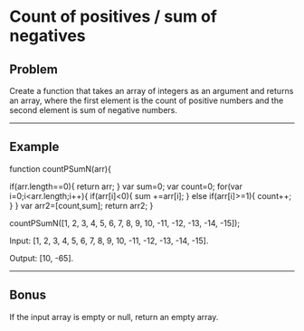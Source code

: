 # Count of positives / sum of negatives

## Problem 

Create a function that takes an array of integers as an argument and returns an array, where the first element is the count of positive numbers and the second element is sum of negative numbers.

---
## Example

function countPSumN(arr){

if(arr.length==0){
    return arr;
}
var sum=0;
var count=0;
    for(var i=0;i<arr.length;i++){
    if(arr[i]<0){
    sum +=arr[i];
    }
    else if(arr[i]>=1){
    count++;
    }
}
var arr2=[count,sum];
return arr2;
}

countPSumN([1, 2, 3, 4, 5, 6, 7, 8, 9, 10, -11, -12, -13, -14, -15]);

Input: [1, 2, 3, 4, 5, 6, 7, 8, 9, 10, -11, -12, -13, -14, -15].

Output: [10, -65].

---
## Bonus
If the input array is empty or null, return an empty array.
